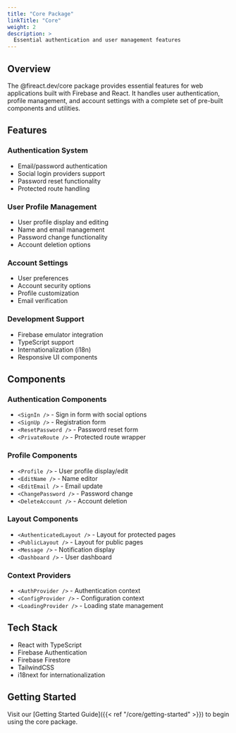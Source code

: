 ```yaml
---
title: "Core Package"
linkTitle: "Core"
weight: 2
description: >
  Essential authentication and user management features
---
```


## Overview

The @fireact.dev/core package provides essential features for web applications built with Firebase and React. It handles user authentication, profile management, and account settings with a complete set of pre-built components and utilities.

## Features

### Authentication System
- Email/password authentication
- Social login providers support
- Password reset functionality
- Protected route handling

### User Profile Management
- User profile display and editing
- Name and email management
- Password change functionality
- Account deletion options

### Account Settings
- User preferences
- Account security options
- Profile customization
- Email verification

### Development Support
- Firebase emulator integration
- TypeScript support
- Internationalization (i18n)
- Responsive UI components

## Components

### Authentication Components
- `<SignIn />` - Sign in form with social options
- `<SignUp />` - Registration form
- `<ResetPassword />` - Password reset form
- `<PrivateRoute />` - Protected route wrapper

### Profile Components
- `<Profile />` - User profile display/edit
- `<EditName />` - Name editor
- `<EditEmail />` - Email update
- `<ChangePassword />` - Password change
- `<DeleteAccount />` - Account deletion

### Layout Components
- `<AuthenticatedLayout />` - Layout for protected pages
- `<PublicLayout />` - Layout for public pages
- `<Message />` - Notification display
- `<Dashboard />` - User dashboard

### Context Providers
- `<AuthProvider />` - Authentication context
- `<ConfigProvider />` - Configuration context
- `<LoadingProvider />` - Loading state management

## Tech Stack

- React with TypeScript
- Firebase Authentication
- Firebase Firestore
- TailwindCSS
- i18next for internationalization

## Getting Started

Visit our [Getting Started Guide]({{< ref "/core/getting-started" >}}) to begin using the core package.
